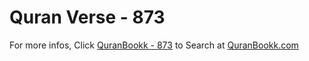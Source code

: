 # Quran Verse - 873 

For more infos, Click [QuranBookk - 873](https://www.quranbookk.com/quran/search?q=873) to Search at [QuranBookk.com](http://quranbookk.com/)